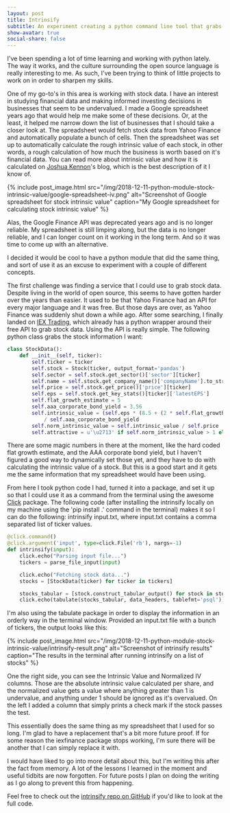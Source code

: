 ```yaml
---
layout: post
title: Intrinsify
subtitle: An experiment creating a python command line tool that grabs stock data
show-avatar: true
social-share: false
---
```


I've been spending a lot of time learning and working with python lately.  The way it works,
and the culture surrounding the open source language is really interesting to me.  As such,
I've been trying to think of little projects to work on in order to sharpen my skills.

One of my go-to's in this area is working with stock data.  I have an interest in studying
financial data and making informed investing decisions in businesses that seem to be
undervalued.  I made a Google spreadsheet years ago that would help me make some of these
decisions.  Or, at the least, it helped me narrow down the list of businesses that I should
take a closer look at.  The spreadsheet would fetch stock data from Yahoo Finance and
automatically populate a bunch of cells.  Then the spreadsheet was set up to automatically
calculate the rough intrinsic value of each stock, in other words, a rough calculation
of how much the business is worth based on it's financial data.  You can read more about
intrinsic value and how it is calculated on [Joshua Kennon](https://www.joshuakennon.com/benjamin-graham-intrinsic-value-formula/)'s blog, which is the best description of it I know of.

{% include post_image.html src="/img/2018-12-11-python-module-stock-intrinsic-value/google-spreadsheet-iv.png" alt="Screenshot of Google spreadsheet for stock intrinsic value" caption="My Google spreadsheet for calculating stock intrinsic value" %}

Alas, the Google Finance API was deprecated years ago and is no longer reliable.  My spreadsheet
is still limping along, but the data is no longer reliable, and I can longer count on it working
in the long term.  And so it was time to come up with an alternative.

I decided it would be cool to have a python module that did the same thing, and sort of use it
as an excuse to experiment with a couple of different concepts.

The first challenge was finding a service that I could use to grab stock data.  Despite living
in the world of open source, this seems to have gotten harder over the years than easier.  It
used to be that Yahoo Finance had an API for every major language and it was free.  But those
days are over, as Yahoo Finance was suddenly shut down a while ago.  After some searching,
I finally landed on [IEX Trading](https://iextrading.com/developer/docs/#getting-started), which
already has a python wrapper around their free API to grab stock data.  Using the API is really
simple.  The following python class grabs the stock information I want:

```python
class StockData():
    def __init__(self, ticker):
        self.ticker = ticker
        self.stock = Stock(ticker, output_format='pandas')
        self.sector = self.stock.get_sector()['sector'][ticker]
        self.name = self.stock.get_company_name()['companyName'].to_string()
        self.price = self.stock.get_price()['price'][ticker]
        self.eps = self.stock.get_key_stats()[ticker]['latestEPS']
        self.flat_growth_estimate = 5
        self.aaa_corporate_bond_yield = 3.56
        self.intrinsic_value = (self.eps * (8.5 + (2 * self.flat_growth_estimate)) * 4.4) \
            / self.aaa_corporate_bond_yield
        self.norm_intrinsic_value = self.intrinsic_value / self.price
        self.attractive = u'\u2713' if self.norm_intrinsic_value > 1 else ' '
```

There are some magic numbers in there at the moment, like the hard coded flat growth estimate,
and the AAA corporate bond yield, but I haven't figured a good way to dynamically set those yet,
and they have to do with calculating the intrinsic value of a stock.  But this is a good start and
it gets me the same information that my spreadsheet would have been using.

From here I took python code I had, turned it into a package, and set it up so that I could use
it as a command from the terminal using the awesome [Click](https://click.palletsprojects.com/en/7.x/)
package.  The following code (after installing the intrinsify locally on my machine using the
'pip install .' command in the terminal) makes it so I can do the following:
intrinsify input.txt, where input.txt contains a comma separated list of ticker values.

```python
@click.command()
@click.argument('input', type=click.File('rb'), nargs=-1)
def intrinsify(input):
    click.echo("Parsing input file...")
    tickers = parse_file_input(input)

    click.echo("Fetching stock data...")
    stocks = [StockData(ticker) for ticker in tickers]

    stocks_tabular = [stock.construct_tabular_output() for stock in stocks]
    click.echo(tabulate(stocks_tabular, data_headers, tablefmt='psql'))
```

I'm also using the tabulate package in order to display the information in an orderly way
in the terminal window.  Provided an input.txt file with a bunch of tickers, the output looks
like this:

{% include post_image.html src="/img/2018-12-11-python-module-stock-intrinsic-value/intrinsify-result.png" alt="Screenshot of intrinsify results" caption="The results in the terminal after running intrinsify on a list of stocks" %}

One the right side, you can see the Intrinsic Value and Normalized IV columns.  Those are the
absolute intrinsic value calculated per share, and the normalized value gets a value where
anything greater than 1 is undervalue, and anything under 1 should be ignored as it's
overvalued.  On the left I added a column that simply prints a check mark if the stock
passes the test.

This essentially does the same thing as my spreadsheet that I used for so long.  I'm glad to
have a replacement that's a bit more future proof.  If for some reason the iexfinance package
stops working, I'm sure there will be another that I can simply replace it with.

I would have liked to go into more detail about this, but I'm writing this after the fact from
memory.  A lot of the lessons I learned in the moment and useful tidbits are now forgotten.  For
future posts I plan on doing the writing as I go along to prevent this from happening.

Feel free to check out the [intrinsify repo on GitHub](https://github.com/heymoose/intrinsify) if
you'd like to look at the full code.
